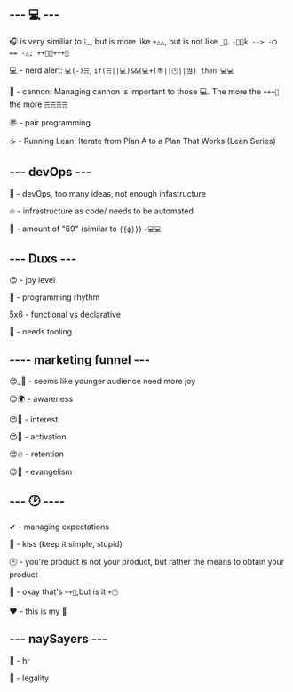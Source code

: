 ## --- 💻 ---
🎧 is very similiar to `⻌`, but is more like `+△△`, but is not like `_🦕`. `-💋🔬ḱ --> -⭘ == -△; ++🔬🔬+++🔬`

💻 - nerd alert: `💻(-)☴`, `if(☴||💻)&&(💻+(〠||🕑||当) then 💻💻`

🔬 - cannon: Managing cannon is important to those 💻.  The more the `+++🔬` the more `☴☴☴☴`

〠 - pair programming

☕ - Running Lean: Iterate from Plan A to a Plan That Works (Lean Series)
 
## --- devOps ---
🍝 - devOps, too many ideas, not enough infastructure

🔥 - infrastructure as code/ needs to be automated

🦠 - amount of "69" (similar to `{{ф}}`) `+💻💻`
 
## --- Duxs ---
😍 - joy level

🥁 - programming rhythm

5x6 - functional vs declarative

🔧 - needs tooling
 
## ---- marketing funnel ---
😍_🦕 - seems like younger audience need more joy
 
😍🌍 - awareness

😍👀 - interest

😍🔬 - activation

😍🔥 - retention

😍🦄 - evangelism

## --- 🕑 ----
✔ - managing expectations

💋 - kiss (keep it simple, stupid)

🕑 - you're product is not your product, but rather the means to obtain your product

🎉 - okay that's `++💋`,but is it `+🕑`

❤ - this is my 💋

## --- naySayers ---
🦕 - hr

👀 - legality